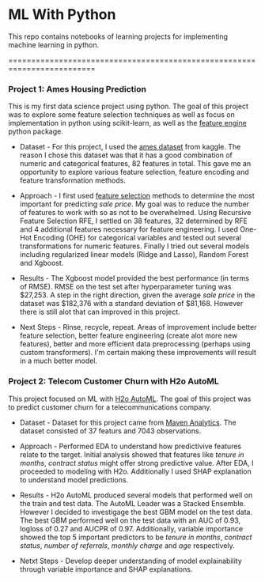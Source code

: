 # ML With Python

This repo contains notebooks of learning projects for implementing machine learning in python.

=========================================================================

### Project 1: Ames Housing Prediction 
This is my first data science project using python. The goal of this project was to explore some feature selection techniques as well as focus on implementation in python using scikit-learn, as well as the [feature engine](https://feature-engine.readthedocs.io/en/1.3.x/) python package.

* Dataset - For this project, I used the [ames dataset](https://www.kaggle.com/c/house-prices-advanced-regression-techniques) from kaggle. The reason I chose this dataset was that it has a good combination of numeric and categorical features, 82 features in total. This gave me an opportunity to explore various feature selection, feature encoding and feature transformation methods.

* Approach - I first used [feature selection](https://github.com/LucasO21/ml-with-python/blob/main/ames-housing-prediction/ames_prediction_feature_selection.ipynb) methods to determine the most important for predicting *sale price*. My goal was to reduce the number of features to work with so as not to be overwhelmed. Using Recursive Feature Selection RFE, I settled on 38 features, 32 determined by RFE and 4 additional features necessary for feature engineering. I used One-Hot Encoding (OHE) for categorical variables and tested out several transformations for numeric features. Finally I tried out several models including regularized linear models (Ridge and Lasso), Random Forest and Xgboost.

* Results - The Xgboost model provided the best performance (in terms of RMSE). RMSE  on the test set after hyperparameter tuning was $27,253. A step in the right direction, given the average *sale price* in the dataset was $182,376 with a standard deviation of $81,168. However there is still alot that can improved in this project. 

* Next Steps - Rinse, recycle, repeat. Areas of improvement include better feature selection, better feature engineering (create alot more new features), better and more efficient data preprocessing (perhaps using custom transformers). I'm certain making these improvements will result in a much better model. 


### Project 2: Telecom Customer Churn with H2o AutoML
This project focused on ML with [H2o AutoML](https://docs.h2o.ai/h2o/latest-stable/h2o-docs/automl.html). The goal of this project was to predict customer churn for a telecommunications company. 

* Dataset - Dataset for this project came from [Maven Analytics](https://www.mavenanalytics.io/blog/maven-churn-challenge). The dataset consisted of 37 featurs and 7043 observations.

* Approach - Performed EDA to understand how predictivive features relate to the target. Initial analysis showed that features like *tenure in months*, *contract status* might offer strong predictive value. After EDA, I proceeded to modeling with H2o. Additionally I used SHAP explanation to understand model predictions.

* Results - H2o AutoML produced several models that performed well on the train and test data. The AutoML Leader was a Stacked Ensemble. However I decided to investigage the best GBM model on the test data. The best GBM performed well on the test data with an AUC of 0.93, logloss of 0.27 and AUCPR of 0.97. Additionally, variable importance showed the top 5 important predictors to be *tenure in months*, *contract status*, *number of referrals*, *monthly charge* and *age* respectively.

* Netxt Steps - Develop deeper understanding of model explainability through variable importance and SHAP explanations. 

